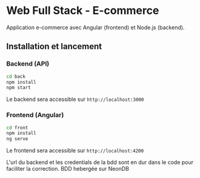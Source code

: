 # Web Full Stack - E-commerce

Application e-commerce avec Angular (frontend) et Node.js (backend).

## Installation et lancement

### Backend (API)

```bash
cd back
npm install
npm start
```

Le backend sera accessible sur `http://localhost:3000`

### Frontend (Angular)

```bash
cd front
npm install
ng serve
```

Le frontend sera accessible sur `http://localhost:4200`

L'url du backend et les credentials de la bdd sont en dur dans le code pour faciliter la correction.
BDD hebergée sur NeonDB

